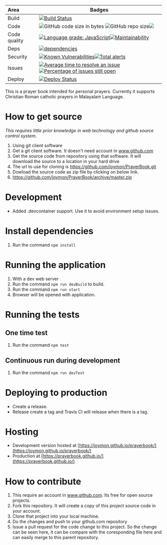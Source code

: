 | Area | Badges |
|:---|---|
| Build | [![Build Status](https://travis-ci.org/joymon/prayerbook.svg)](https://travis-ci.org/joymon/prayerbook)|
| Code | ![GitHub code size in bytes](https://img.shields.io/github/languages/code-size/joymon/prayerbook) ![GitHub repo size](https://img.shields.io/github/repo-size/joymon/prayerbook)[![](https://tokei.rs/b1/github/joymon/prayerbook)](https://github.com/joymon/prayerbook)  |
| Code quality | [![Language grade: JavaScript](https://img.shields.io/lgtm/grade/javascript/g/joymon/prayerbook.svg?logo=lgtm&logoWidth=18)](https://lgtm.com/projects/g/joymon/prayerbook/context:javascript)[![Maintainability](https://api.codeclimate.com/v1/badges/15c9bcf2a0f9a4363804/maintainability)](https://codeclimate.com/github/joymon/PrayerBook/maintainability)
| Deps | [![dependencies](https://david-dm.org/joymon/prayerbook.svg)](https://david-dm.org/joymon/prayerbook)|
| Security | [![Known Vulnerabilities](https://snyk.io/test/github/joymon/prayerbook/badge.svg?targetFile=package.json)](https://snyk.io/test/github/joymon/prayerbook?targetFile=package.json)[![Total alerts](https://img.shields.io/lgtm/alerts/g/joymon/prayerbook.svg?logo=lgtm&logoWidth=18)](https://lgtm.com/projects/g/joymon/prayerbook/alerts/) |
| Issues | [![Average time to resolve an issue](http://isitmaintained.com/badge/resolution/joymon/prayerbook.svg)](http://isitmaintained.com/project/joymon/prayerbook.in "Average time to resolve an issue") [![Percentage of issues still open](http://isitmaintained.com/badge/open/joymon/prayerbook.svg)](http://isitmaintained.com/project/joymon/prayerbook "Percentage of issues still open") |
| Deploy | [![Deploy Status](https://travis-ci.org/joymon/prayerbook.svg)](https://travis-ci.org/joymon/prayerbook) |

This is a prayer book intended for personal prayers. Currently it supports Christian Roman catholic prayers in Malayalam Language.

# How to get source

*This requires little prior knowledge in web technology and github source control system.*

1. Using git client software
 1. Get a git client software. It doesn't need account in www.github.com
 2. Get the source code from repository using that software. It will download the source to a location in your hard drive
  1. The url to use for cloning is https://github.com/joymon/PrayerBook.git  
2. Dowload the source code as zip file by clicking on below link.
 1. https://github.com/joymon/PrayerBook/archive/master.zip

# Development

- Added .devcontainer support. Use it to avoid environment setup issues.

# Install dependencies

1. Run the command `npm install`

# Running the application
1. With a dev web server
 1. Run the command `npm run devBuild` to build. 
 2. Run the command `npm run start`
 3. Browser will be opened with application.

# Running the tests
## One time test
1. Run the command `npm test`
## Continuous run during development
1. Run the command `npm run devTest`

# Deploying to production

- Create a release.
- Release create a tag and Travis CI will release when there is a tag.

# Hosting

- Development version hosted at [https://joymon.github.io/prayerbook/](https://joymon.github.io/prayerbook/)
- Production at [https://prayerbook.github.io/](https://prayerbook.github.io/)

# How to contribute 
1. This require an account in www.github.com. Its free for open source projects.
2. Fork this repository. It will create a copy of this project source code in your account.
3. Clone that project into your local machine.
4. Do the changes and push to your github.com repository
5. Issue a pull request for the code change to this project. So the change can be seen here, it can be compare with the coresponding file here and can easily merge to this parent repository.
 
 
